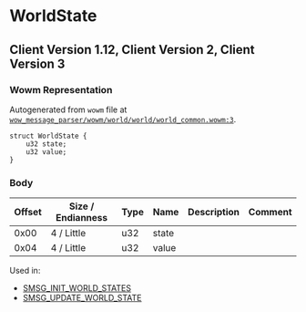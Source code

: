 # WorldState

## Client Version 1.12, Client Version 2, Client Version 3

### Wowm Representation

Autogenerated from `wowm` file at [`wow_message_parser/wowm/world/world/world_common.wowm:3`](https://github.com/gtker/wow_messages/tree/main/wow_message_parser/wowm/world/world/world_common.wowm#L3).
```rust,ignore
struct WorldState {
    u32 state;
    u32 value;
}
```
### Body

| Offset | Size / Endianness | Type | Name | Description | Comment |
| ------ | ----------------- | ---- | ---- | ----------- | ------- |
| 0x00 | 4 / Little | u32 | state |  |  |
| 0x04 | 4 / Little | u32 | value |  |  |


Used in:
* [SMSG_INIT_WORLD_STATES](smsg_init_world_states.md)
* [SMSG_UPDATE_WORLD_STATE](smsg_update_world_state.md)

